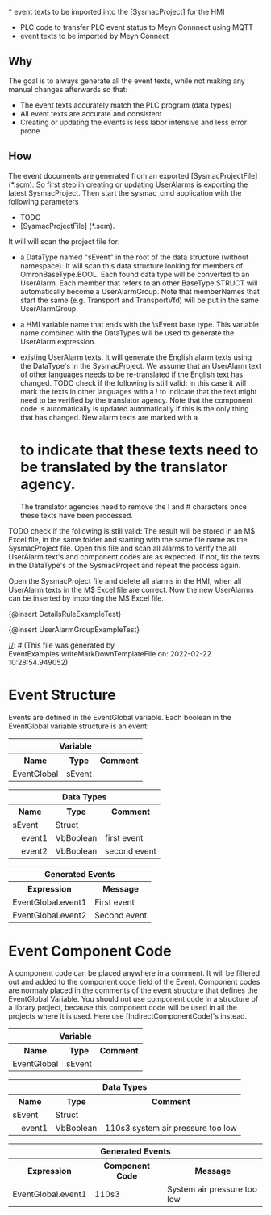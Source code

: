 [//]: # (This file was generated from: doc/template/03-Generating-Events.mdt using the documentation_builder package on: 2022-02-22 10:29:06.592641.)
<a id='lib-service-event-service-dart-eventservice-generateforsysmachmi'></a>* event texts to be imported into the [SysmacProject] for the HMI
* PLC code to transfer PLC event status to Meyn Connnect using MQTT
* event texts to be imported by Meyn Connect
<a id='why'></a>

## Why

The goal is to always generate all the event texts, while not making any
manual changes afterwards so that:
* The event texts accurately match the PLC program (data types)
* All event texts are accurate and consistent
* Creating or updating the events is less labor intensive and less error prone
<a id='how'></a>

## How

The event documents are generated from an exported [SysmacProjectFile] (*.scm).
So first step in creating or updating UserAlarms is exporting the latest SysmacProject.
Then start the sysmac_cmd application with the following parameters
* TODO
* [SysmacProjectFile] (*.scm).

It will will scan the project file for:
* a DataType named "sEvent" in the root of the data structure (without namespace).
  It will scan this data structure looking for members of OmronBaseType.BOOL.
  Each found data type will be converted to an UserAlarm.
  Each member that refers to an other BaseType.STRUCT will automatically become
  a UserAlarmGroup. Note that memberNames that start the same
  (e.g. Transport and TransportVfd) will be put in the same UserAlarmGroup.
* a HMI variable name that ends with the \sEvent base type.
  This variable name combined with the DataTypes will be used to generate
  the UserAlarm expression.
* existing UserAlarm texts. It will generate the English alarm texts using
  the DataType's in the SysmacProject. We assume that an UserAlarm text of
  other languages needs to be re-translated if the English text has changed.
  TODO check if the following is still valid:
  In this case it will mark the texts in other languages with a ! to indicate
  that the text might need to be verified by the translator agency.
  Note that the component code is automatically is updated automatically if
  this is the only thing that has changed. New alarm texts are marked with a
<a id='to-indicate-that-these-texts-need-to-be-translated-by-the-translator-agency-'></a>
  # to indicate that these texts need to be translated by the translator agency.

  The translator agencies need to remove the ! and # characters once these
  texts have been processed.

TODO check if the following is still valid:
The result will be stored in an M$ Excel file, in the same folder and
starting with the same file name as the SysmacProject file.
Open this file and scan all alarms to verify the all UserAlarm text's and
component codes are as expected. If not, fix the texts in the DataType's of
the SysmacProject and repeat the process again.

Open the SysmacProject file and delete all alarms in the HMI, when all
UserAlarm texts in the M$ Excel file are correct. Now the new UserAlarms
can be inserted by importing the M$ Excel file.

{@insert DetailsRuleExampleTest}

{@insert UserAlarmGroupExampleTest}


<a id='doc-template-eventexamples-mdt'></a>[//]: # (This file was generated by EventExamples.writeMarkDownTemplateFile on: 2022-02-22 10:28:54.949052)
<a id='event-structure'></a>
# Event Structure
[//]: # (This file was generated by EventStructureExample.writeMarkDownTemplateFile on: 2022-02-22 10:28:54.964191)
Events are defined in the EventGlobal variable. Each boolean in the EventGlobal variable structure is an event:
<table>
  <tr>
    <th colspan="3" >Variable</th>
  </tr>
  <tr>
    <th>Name</th>
    <th>Type</th>
    <th>Comment</th>
  </tr>
  <tr>
    <td>EventGlobal</td>
    <td>sEvent</td>
    <td></td>
  </tr>
</table>

<table>
  <tr>
    <th colspan="3" >Data Types</th>
  </tr>
  <tr>
    <th>Name</th>
    <th>Type</th>
    <th>Comment</th>
  </tr>
  <tr>
    <td>sEvent</td>
    <td>Struct</td>
    <td></td>
  </tr>
  <tr>
    <td>&nbsp;&nbsp;&nbsp;&nbsp;event1</td>
    <td>VbBoolean</td>
    <td>first event</td>
  </tr>
  <tr>
    <td>&nbsp;&nbsp;&nbsp;&nbsp;event2</td>
    <td>VbBoolean</td>
    <td>second event</td>
  </tr>
</table>

<table>
  <tr>
    <th colspan="2" >Generated Events</th>
  </tr>
  <tr>
    <th>Expression</th>
    <th>Message</th>
  </tr>
  <tr>
    <td>EventGlobal.event1</td>
    <td>First event</td>
  </tr>
  <tr>
    <td>EventGlobal.event2</td>
    <td>Second event</td>
  </tr>
</table>


<a id='event-component-code'></a>
# Event Component Code
[//]: # (This file was generated by EventComponentCodeExample.writeMarkDownTemplateFile on: 2022-02-22 10:28:54.972941)
A component code can be placed anywhere in a comment. It will be filtered out and added to the component code field of the Event. Component codes are normaly placed in the comments of the event structure that defines the EventGlobal Variable. You should not use component code in a structure of a library project, because this component code will be used in all the projects where it is used. Here use [IndirectComponentCode]'s instead.
<table>
  <tr>
    <th colspan="3" >Variable</th>
  </tr>
  <tr>
    <th>Name</th>
    <th>Type</th>
    <th>Comment</th>
  </tr>
  <tr>
    <td>EventGlobal</td>
    <td>sEvent</td>
    <td></td>
  </tr>
</table>

<table>
  <tr>
    <th colspan="3" >Data Types</th>
  </tr>
  <tr>
    <th>Name</th>
    <th>Type</th>
    <th>Comment</th>
  </tr>
  <tr>
    <td>sEvent</td>
    <td>Struct</td>
    <td></td>
  </tr>
  <tr>
    <td>&nbsp;&nbsp;&nbsp;&nbsp;event1</td>
    <td>VbBoolean</td>
    <td>110s3 system air pressure too low</td>
  </tr>
</table>

<table>
  <tr>
    <th colspan="3" >Generated Events</th>
  </tr>
  <tr>
    <th>Expression</th>
    <th>Component Code</th>
    <th>Message</th>
  </tr>
  <tr>
    <td>EventGlobal.event1</td>
    <td>110s3</td>
    <td>System air pressure too low</td>
  </tr>
</table>

